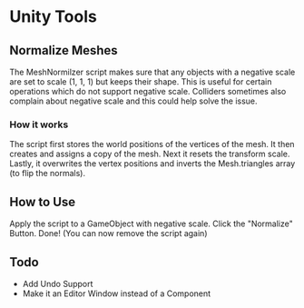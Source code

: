 # Unity Tools
## Normalize Meshes
The MeshNormilzer script makes sure that any objects with a negative scale are set to scale (1, 1, 1) but keeps their shape.
This is useful for certain operations which do not support negative scale.
Colliders sometimes also complain about negative scale and this could help solve the issue.
### How it works
The script first stores the world positions of the vertices of the mesh.
It then creates and assigns a copy of the mesh.
Next it resets the transform scale.
Lastly, it overwrites the vertex positions and inverts the Mesh.triangles array (to flip the normals).

## How to Use
Apply the script to a GameObject with negative scale.
Click the "Normalize" Button.
Done!
(You can now remove the script again)

## Todo
- Add Undo Support
- Make it an Editor Window instead of a Component
